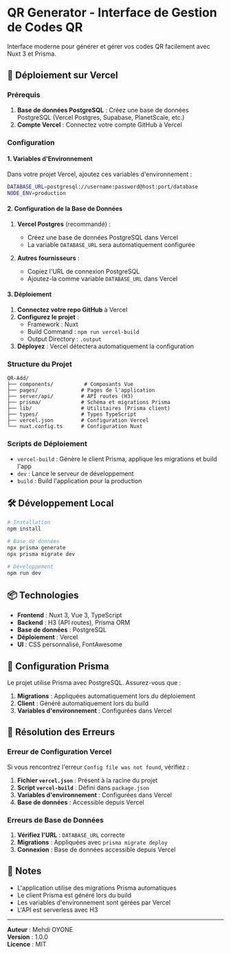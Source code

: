 # QR Generator - Interface de Gestion de Codes QR

Interface moderne pour générer et gérer vos codes QR facilement avec Nuxt 3 et Prisma.

## 🚀 Déploiement sur Vercel

### Prérequis

1. **Base de données PostgreSQL** : Créez une base de données PostgreSQL (Vercel Postgres, Supabase, PlanetScale, etc.)
2. **Compte Vercel** : Connectez votre compte GitHub à Vercel

### Configuration

#### 1. Variables d'Environnement

Dans votre projet Vercel, ajoutez ces variables d'environnement :

```bash
DATABASE_URL=postgresql://username:password@host:port/database
NODE_ENV=production
```

#### 2. Configuration de la Base de Données

1. **Vercel Postgres** (recommandé) :
   - Créez une base de données PostgreSQL dans Vercel
   - La variable `DATABASE_URL` sera automatiquement configurée

2. **Autres fournisseurs** :
   - Copiez l'URL de connexion PostgreSQL
   - Ajoutez-la comme variable `DATABASE_URL` dans Vercel

#### 3. Déploiement

1. **Connectez votre repo GitHub** à Vercel
2. **Configurez le projet** :
   - Framework : Nuxt
   - Build Command : `npm run vercel-build`
   - Output Directory : `.output`
3. **Déployez** : Vercel détectera automatiquement la configuration

### Structure du Projet

```
QR-Add/
├── components/          # Composants Vue
├── pages/              # Pages de l'application
├── server/api/         # API routes (H3)
├── prisma/             # Schéma et migrations Prisma
├── lib/                # Utilitaires (Prisma client)
├── types/              # Types TypeScript
├── vercel.json         # Configuration Vercel
└── nuxt.config.ts      # Configuration Nuxt
```

### Scripts de Déploiement

- `vercel-build` : Génère le client Prisma, applique les migrations et build l'app
- `dev` : Lance le serveur de développement
- `build` : Build l'application pour la production

## 🛠️ Développement Local

```bash
# Installation
npm install

# Base de données
npx prisma generate
npx prisma migrate dev

# Développement
npm run dev
```

## 📦 Technologies

- **Frontend** : Nuxt 3, Vue 3, TypeScript
- **Backend** : H3 (API routes), Prisma ORM
- **Base de données** : PostgreSQL
- **Déploiement** : Vercel
- **UI** : CSS personnalisé, FontAwesome

## 🔧 Configuration Prisma

Le projet utilise Prisma avec PostgreSQL. Assurez-vous que :

1. **Migrations** : Appliquées automatiquement lors du déploiement
2. **Client** : Généré automatiquement lors du build
3. **Variables d'environnement** : Configurées dans Vercel

## 🚨 Résolution des Erreurs

### Erreur de Configuration Vercel

Si vous rencontrez l'erreur `Config file was not found`, vérifiez :

1. **Fichier `vercel.json`** : Présent à la racine du projet
2. **Script `vercel-build`** : Défini dans `package.json`
3. **Variables d'environnement** : Configurées dans Vercel
4. **Base de données** : Accessible depuis Vercel

### Erreurs de Base de Données

1. **Vérifiez l'URL** : `DATABASE_URL` correcte
2. **Migrations** : Appliquées avec `prisma migrate deploy`
3. **Connexion** : Base de données accessible depuis Vercel

## 📝 Notes

- L'application utilise des migrations Prisma automatiques
- Le client Prisma est généré lors du build
- Les variables d'environnement sont gérées par Vercel
- L'API est serverless avec H3

---

**Auteur** : Mehdi OYONE  
**Version** : 1.0.0  
**Licence** : MIT